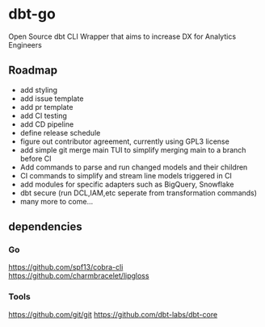 # dbt-go
Open Source dbt CLI Wrapper that aims to increase DX for Analytics Engineers

## Roadmap

- add styling
- add issue template
- add pr template
- add CI testing
- add CD pipeline
- define release schedule
- figure out contributor agreement, currently using GPL3 license
- add simple git merge main TUI to simplify merging main to a branch before CI
- Add commands to parse and run changed models and their children
- CI commands to simplify and stream line models triggered in CI
- add modules for specific adapters such as BigQuery, Snowflake
- dbt secure (run DCL,IAM,etc seperate from transformation commands)
- many more to come...


## dependencies

### Go
https://github.com/spf13/cobra-cli
https://github.com/charmbracelet/lipgloss

### Tools
https://github.com/git/git
https://github.com/dbt-labs/dbt-core